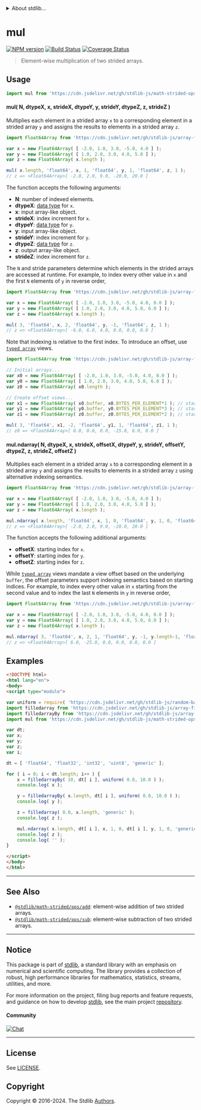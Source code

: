 <!--

@license Apache-2.0

Copyright (c) 2021 The Stdlib Authors.

Licensed under the Apache License, Version 2.0 (the "License");
you may not use this file except in compliance with the License.
You may obtain a copy of the License at

   http://www.apache.org/licenses/LICENSE-2.0

Unless required by applicable law or agreed to in writing, software
distributed under the License is distributed on an "AS IS" BASIS,
WITHOUT WARRANTIES OR CONDITIONS OF ANY KIND, either express or implied.
See the License for the specific language governing permissions and
limitations under the License.

-->

<!-- lint disable maximum-heading-length -->


<details>
  <summary>
    About stdlib...
  </summary>
  <p>We believe in a future in which the web is a preferred environment for numerical computation. To help realize this future, we've built stdlib. stdlib is a standard library, with an emphasis on numerical and scientific computation, written in JavaScript (and C) for execution in browsers and in Node.js.</p>
  <p>The library is fully decomposable, being architected in such a way that you can swap out and mix and match APIs and functionality to cater to your exact preferences and use cases.</p>
  <p>When you use stdlib, you can be absolutely certain that you are using the most thorough, rigorous, well-written, studied, documented, tested, measured, and high-quality code out there.</p>
  <p>To join us in bringing numerical computing to the web, get started by checking us out on <a href="https://github.com/stdlib-js/stdlib">GitHub</a>, and please consider <a href="https://opencollective.com/stdlib">financially supporting stdlib</a>. We greatly appreciate your continued support!</p>
</details>

# mul

[![NPM version][npm-image]][npm-url] [![Build Status][test-image]][test-url] [![Coverage Status][coverage-image]][coverage-url] <!-- [![dependencies][dependencies-image]][dependencies-url] -->

> Element-wise multiplication of two strided arrays.

<section class="intro">

</section>

<!-- /.intro -->



<section class="usage">

## Usage

```javascript
import mul from 'https://cdn.jsdelivr.net/gh/stdlib-js/math-strided-ops-mul@esm/index.mjs';
```

#### mul( N, dtypeX, x, strideX, dtypeY, y, strideY, dtypeZ, z, strideZ )

Multiplies each element in a strided array `x` to a corresponding element in a strided array `y` and assigns the results to elements in a strided array `z`.

```javascript
import Float64Array from 'https://cdn.jsdelivr.net/gh/stdlib-js/array-float64@esm/index.mjs';

var x = new Float64Array( [ -2.0, 1.0, 3.0, -5.0, 4.0 ] );
var y = new Float64Array( [ 1.0, 2.0, 3.0, 4.0, 5.0 ] );
var z = new Float64Array( x.length );

mul( x.length, 'float64', x, 1, 'float64', y, 1, 'float64', z, 1 );
// z => <Float64Array>[ -2.0, 2.0, 9.0, -20.0, 20.0 ]
```

The function accepts the following arguments:

-   **N**: number of indexed elements.
-   **dtypeX**: [data type][@stdlib/strided/dtypes] for `x`.
-   **x**: input array-like object.
-   **strideX**: index increment for `x`.
-   **dtypeY**: [data type][@stdlib/strided/dtypes] for `y`.
-   **y**: input array-like object.
-   **strideY**: index increment for `y`.
-   **dtypeZ**: [data type][@stdlib/strided/dtypes] for `z`.
-   **z**: output array-like object.
-   **strideZ**: index increment for `z`.

The `N` and stride parameters determine which elements in the strided arrays are accessed at runtime. For example, to index every other value in `x` and the first `N` elements of `y` in reverse order,

```javascript
import Float64Array from 'https://cdn.jsdelivr.net/gh/stdlib-js/array-float64@esm/index.mjs';

var x = new Float64Array( [ -2.0, 1.0, 3.0, -5.0, 4.0, 0.0 ] );
var y = new Float64Array( [ 1.0, 2.0, 3.0, 4.0, 5.0, 6.0 ] );
var z = new Float64Array( x.length );

mul( 3, 'float64', x, 2, 'float64', y, -1, 'float64', z, 1 );
// z => <Float64Array>[ -6.0, 6.0, 4.0, 0.0, 0.0, 0.0 ]
```

Note that indexing is relative to the first index. To introduce an offset, use [`typed array`][mdn-typed-array] views.

```javascript
import Float64Array from 'https://cdn.jsdelivr.net/gh/stdlib-js/array-float64@esm/index.mjs';

// Initial arrays...
var x0 = new Float64Array( [ -2.0, 1.0, 3.0, -5.0, 4.0, 0.0 ] );
var y0 = new Float64Array( [ 1.0, 2.0, 3.0, 4.0, 5.0, 6.0 ] );
var z0 = new Float64Array( x0.length );

// Create offset views...
var x1 = new Float64Array( x0.buffer, x0.BYTES_PER_ELEMENT*1 ); // start at 2nd element
var y1 = new Float64Array( y0.buffer, y0.BYTES_PER_ELEMENT*3 ); // start at 4th element
var z1 = new Float64Array( z0.buffer, z0.BYTES_PER_ELEMENT*2 ); // start at 3rd element

mul( 3, 'float64', x1, -2, 'float64', y1, 1, 'float64', z1, 1 );
// z0 => <Float64Array>[ 0.0, 0.0, 0.0, -25.0, 6.0, 0.0 ]
```

#### mul.ndarray( N, dtypeX, x, strideX, offsetX, dtypeY, y, strideY, offsetY, dtypeZ, z, strideZ, offsetZ )

Multiplies each element in a strided array `x` to a corresponding element in a strided array `y` and assigns the results to elements in a strided array `z` using alternative indexing semantics.

```javascript
import Float64Array from 'https://cdn.jsdelivr.net/gh/stdlib-js/array-float64@esm/index.mjs';

var x = new Float64Array( [ -2.0, 1.0, 3.0, -5.0, 4.0 ] );
var y = new Float64Array( [ 1.0, 2.0, 3.0, 4.0, 5.0 ] );
var z = new Float64Array( x.length );

mul.ndarray( x.length, 'float64', x, 1, 0, 'float64', y, 1, 0, 'float64', z, 1, 0 );
// z => <Float64Array>[ -2.0, 2.0, 9.0, -20.0, 20.0 ]
```

The function accepts the following additional arguments:

-   **offsetX**: starting index for `x`.
-   **offsetY**: starting index for `y`.
-   **offsetZ**: starting index for `z`.

While [`typed array`][mdn-typed-array] views mandate a view offset based on the underlying `buffer`, the offset parameters support indexing semantics based on starting indices. For example, to index every other value in `x` starting from the second value and to index the last `N` elements in `y` in reverse order,

```javascript
import Float64Array from 'https://cdn.jsdelivr.net/gh/stdlib-js/array-float64@esm/index.mjs';

var x = new Float64Array( [ -2.0, 1.0, 3.0, -5.0, 4.0, 0.0 ] );
var y = new Float64Array( [ 1.0, 2.0, 3.0, 4.0, 5.0, 6.0 ] );
var z = new Float64Array( x.length );

mul.ndarray( 3, 'float64', x, 2, 1, 'float64', y, -1, y.length-1, 'float64', z, 1, 0 );
// z => <Float64Array>[ 6.0, -25.0, 0.0, 0.0, 0.0, 0.0 ]
```

</section>

<!-- /.usage -->

<section class="notes">

</section>

<!-- /.notes -->

<section class="examples">

## Examples

<!-- eslint no-undef: "error" -->

```html
<!DOCTYPE html>
<html lang="en">
<body>
<script type="module">

var uniform = require( 'https://cdn.jsdelivr.net/gh/stdlib-js/random-base-discrete-uniform' ).factory;
import filledarray from 'https://cdn.jsdelivr.net/gh/stdlib-js/array-filled@esm/index.mjs';
import filledarrayBy from 'https://cdn.jsdelivr.net/gh/stdlib-js/array-filled-by@esm/index.mjs';
import mul from 'https://cdn.jsdelivr.net/gh/stdlib-js/math-strided-ops-mul@esm/index.mjs';

var dt;
var x;
var y;
var z;
var i;

dt = [ 'float64', 'float32', 'int32', 'uint8', 'generic' ];

for ( i = 0; i < dt.length; i++ ) {
    x = filledarrayBy( 10, dt[ i ], uniform( 0.0, 10.0 ) );
    console.log( x );

    y = filledarrayBy( x.length, dt[ i ], uniform( 0.0, 10.0 ) );
    console.log( y );

    z = filledarray( 0.0, x.length, 'generic' );
    console.log( z );

    mul.ndarray( x.length, dt[ i ], x, 1, 0, dt[ i ], y, 1, 0, 'generic', z, -1, z.length-1 );
    console.log( z );
    console.log( '' );
}

</script>
</body>
</html>
```

</section>

<!-- /.examples -->

<!-- Section for related `stdlib` packages. Do not manually edit this section, as it is automatically populated. -->

<section class="related">

* * *

## See Also

-   <span class="package-name">[`@stdlib/math-strided/ops/add`][@stdlib/math/strided/ops/add]</span><span class="delimiter">: </span><span class="description">element-wise addition of two strided arrays.</span>
-   <span class="package-name">[`@stdlib/math-strided/ops/sub`][@stdlib/math/strided/ops/sub]</span><span class="delimiter">: </span><span class="description">element-wise subtraction of two strided arrays.</span>

</section>

<!-- /.related -->

<!-- Section for all links. Make sure to keep an empty line after the `section` element and another before the `/section` close. -->


<section class="main-repo" >

* * *

## Notice

This package is part of [stdlib][stdlib], a standard library with an emphasis on numerical and scientific computing. The library provides a collection of robust, high performance libraries for mathematics, statistics, streams, utilities, and more.

For more information on the project, filing bug reports and feature requests, and guidance on how to develop [stdlib][stdlib], see the main project [repository][stdlib].

#### Community

[![Chat][chat-image]][chat-url]

---

## License

See [LICENSE][stdlib-license].


## Copyright

Copyright &copy; 2016-2024. The Stdlib [Authors][stdlib-authors].

</section>

<!-- /.stdlib -->

<!-- Section for all links. Make sure to keep an empty line after the `section` element and another before the `/section` close. -->

<section class="links">

[npm-image]: http://img.shields.io/npm/v/@stdlib/math-strided-ops-mul.svg
[npm-url]: https://npmjs.org/package/@stdlib/math-strided-ops-mul

[test-image]: https://github.com/stdlib-js/math-strided-ops-mul/actions/workflows/test.yml/badge.svg?branch=v0.2.2
[test-url]: https://github.com/stdlib-js/math-strided-ops-mul/actions/workflows/test.yml?query=branch:v0.2.2

[coverage-image]: https://img.shields.io/codecov/c/github/stdlib-js/math-strided-ops-mul/main.svg
[coverage-url]: https://codecov.io/github/stdlib-js/math-strided-ops-mul?branch=main

<!--

[dependencies-image]: https://img.shields.io/david/stdlib-js/math-strided-ops-mul.svg
[dependencies-url]: https://david-dm.org/stdlib-js/math-strided-ops-mul/main

-->

[chat-image]: https://img.shields.io/gitter/room/stdlib-js/stdlib.svg
[chat-url]: https://app.gitter.im/#/room/#stdlib-js_stdlib:gitter.im

[stdlib]: https://github.com/stdlib-js/stdlib

[stdlib-authors]: https://github.com/stdlib-js/stdlib/graphs/contributors

[umd]: https://github.com/umdjs/umd
[es-module]: https://developer.mozilla.org/en-US/docs/Web/JavaScript/Guide/Modules

[deno-url]: https://github.com/stdlib-js/math-strided-ops-mul/tree/deno
[deno-readme]: https://github.com/stdlib-js/math-strided-ops-mul/blob/deno/README.md
[umd-url]: https://github.com/stdlib-js/math-strided-ops-mul/tree/umd
[umd-readme]: https://github.com/stdlib-js/math-strided-ops-mul/blob/umd/README.md
[esm-url]: https://github.com/stdlib-js/math-strided-ops-mul/tree/esm
[esm-readme]: https://github.com/stdlib-js/math-strided-ops-mul/blob/esm/README.md
[branches-url]: https://github.com/stdlib-js/math-strided-ops-mul/blob/main/branches.md

[stdlib-license]: https://raw.githubusercontent.com/stdlib-js/math-strided-ops-mul/main/LICENSE

[mdn-typed-array]: https://developer.mozilla.org/en-US/docs/Web/JavaScript/Reference/Global_Objects/TypedArray

[@stdlib/strided/dtypes]: https://github.com/stdlib-js/strided-dtypes/tree/esm

<!-- <related-links> -->

[@stdlib/math/strided/ops/add]: https://github.com/stdlib-js/math-strided-ops-add/tree/esm

[@stdlib/math/strided/ops/sub]: https://github.com/stdlib-js/math-strided-ops-sub/tree/esm

<!-- </related-links> -->

</section>

<!-- /.links -->
